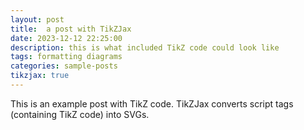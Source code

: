 ```yaml
---
layout: post
title:  a post with TikZJax
date: 2023-12-12 22:25:00
description: this is what included TikZ code could look like
tags: formatting diagrams
categories: sample-posts
tikzjax: true
---
```

This is an example post with TikZ code. TikZJax converts script tags (containing TikZ code) into SVGs.

<script type="text/tikz">
\begin{tikzpicture}
    \draw[red,fill=black!60!red] (0,0) circle [radius=1.5];
    \draw[green,fill=black!60!green] (0,0) circle [x radius=1.5cm, y radius=10mm];
    \draw[blue,fill=black!60!blue] (0,0) circle [x radius=1cm, y radius=5mm, rotate=30];
\end{tikzpicture}
</script>

<script type="text/tikz">
\begin{tikzpicture}[domain=0:4]
    \draw[very thin,color=lightgray] (-0.1,-1.1) grid (3.9,3.9);  % Changed to light gray
    \draw[->,color=white] (-0.2,0) -- (4.2,0) node[right] {$$x$$}; % Changed arrow color to white
    \draw[->,color=white] (0,-1.2) -- (0,4.2) node[above] {$$f(x)$$}; % Changed arrow color to white
    \draw[color=yellow]    plot (\x,\x)             node[right] {$$f(x) =x$$}; % Changed to yellow
    \draw[color=cyan]   plot (\x,{sin(\x r)})    node[right] {$$f(x) = \sin x$$}; % Changed to cyan
    \draw[color=lime] plot (\x,{0.05*exp(\x)}) node[right] {$$f(x) = \frac{1}{20} \mathrm e^x$$}; % Changed to lime
  \end{tikzpicture}
</script>

